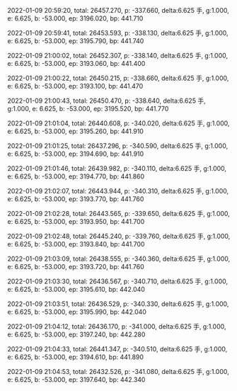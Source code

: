 2022-01-09 20:59:20, total: 26457.270, p: -337.660, delta:6.625 手, g:1.000, e: 6.625, b: -53.000, ep: 3196.020, bp: 441.710

2022-01-09 20:59:41, total: 26453.593, p: -338.130, delta:6.625 手, g:1.000, e: 6.625, b: -53.000, ep: 3195.790, bp: 441.740

2022-01-09 21:00:02, total: 26452.307, p: -338.140, delta:6.625 手, g:1.000, e: 6.625, b: -53.000, ep: 3193.060, bp: 441.400

2022-01-09 21:00:22, total: 26450.215, p: -338.660, delta:6.625 手, g:1.000, e: 6.625, b: -53.000, ep: 3193.100, bp: 441.470

2022-01-09 21:00:43, total: 26450.470, p: -338.640, delta:6.625 手, g:1.000, e: 6.625, b: -53.000, ep: 3195.520, bp: 441.770

2022-01-09 21:01:04, total: 26440.608, p: -340.020, delta:6.625 手, g:1.000, e: 6.625, b: -53.000, ep: 3195.260, bp: 441.910

2022-01-09 21:01:25, total: 26437.296, p: -340.590, delta:6.625 手, g:1.000, e: 6.625, b: -53.000, ep: 3194.690, bp: 441.910

2022-01-09 21:01:46, total: 26439.982, p: -340.110, delta:6.625 手, g:1.000, e: 6.625, b: -53.000, ep: 3194.770, bp: 441.860

2022-01-09 21:02:07, total: 26443.944, p: -340.310, delta:6.625 手, g:1.000, e: 6.625, b: -53.000, ep: 3193.770, bp: 441.760

2022-01-09 21:02:28, total: 26443.565, p: -339.650, delta:6.625 手, g:1.000, e: 6.625, b: -53.000, ep: 3193.950, bp: 441.700

2022-01-09 21:02:48, total: 26445.240, p: -339.760, delta:6.625 手, g:1.000, e: 6.625, b: -53.000, ep: 3193.840, bp: 441.700

2022-01-09 21:03:09, total: 26438.555, p: -340.360, delta:6.625 手, g:1.000, e: 6.625, b: -53.000, ep: 3193.720, bp: 441.760

2022-01-09 21:03:30, total: 26436.567, p: -340.710, delta:6.625 手, g:1.000, e: 6.625, b: -53.000, ep: 3195.610, bp: 442.040

2022-01-09 21:03:51, total: 26436.529, p: -340.330, delta:6.625 手, g:1.000, e: 6.625, b: -53.000, ep: 3195.990, bp: 442.040

2022-01-09 21:04:12, total: 26436.170, p: -341.000, delta:6.625 手, g:1.000, e: 6.625, b: -53.000, ep: 3197.240, bp: 442.280

2022-01-09 21:04:33, total: 26441.347, p: -340.510, delta:6.625 手, g:1.000, e: 6.625, b: -53.000, ep: 3194.610, bp: 441.890

2022-01-09 21:04:53, total: 26432.526, p: -341.080, delta:6.625 手, g:1.000, e: 6.625, b: -53.000, ep: 3197.640, bp: 442.340